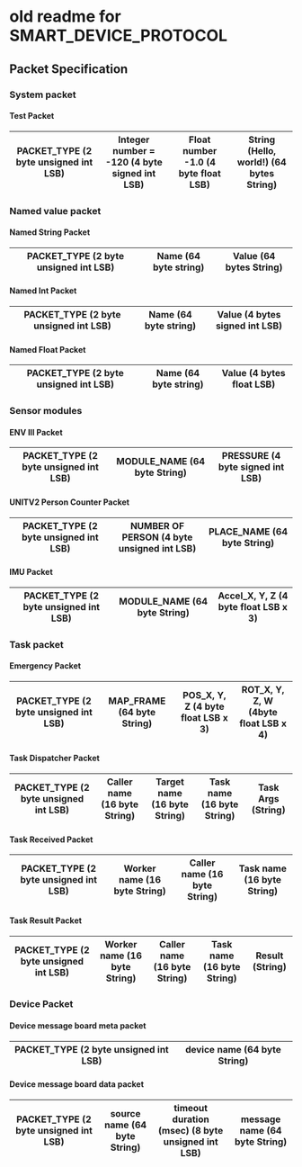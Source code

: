 # old readme for SMART_DEVICE_PROTOCOL

## Packet Specification

### System packet

#### Test Packet

| PACKET_TYPE (2 byte unsigned int LSB) | Integer number = -120 (4 byte signed int LSB) | Float number -1.0 (4 byte float LSB) | String (Hello, world!) (64 bytes String) |
|-|-|-|-|

### Named value packet

#### Named String Packet

| PACKET_TYPE (2 byte unsigned int LSB) | Name (64 byte string) | Value (64 bytes String) |
|-|-|-|

#### Named Int Packet

| PACKET_TYPE (2 byte unsigned int LSB) | Name (64 byte string) | Value (4 bytes signed int LSB) |
|-|-|-|

#### Named Float Packet

| PACKET_TYPE (2 byte unsigned int LSB) | Name (64 byte string) | Value (4 bytes float LSB) |
|-|-|-|

### Sensor modules

#### ENV III Packet

| PACKET_TYPE (2 byte unsigned int LSB) | MODULE_NAME (64 byte String) | PRESSURE (4 byte signed int LSB) |
|-|-|-|

#### UNITV2 Person Counter Packet

| PACKET_TYPE (2 byte unsigned int LSB) | NUMBER OF PERSON (4 byte unsigned int LSB) | PLACE_NAME (64 byte String) |
|-|-|-|

#### IMU Packet

| PACKET_TYPE (2 byte unsigned int LSB) | MODULE_NAME (64 byte String) | Accel_X, Y, Z (4 byte float LSB x 3) |
|-|-|-|

### Task packet

#### Emergency Packet

| PACKET_TYPE (2 byte unsigned int LSB) | MAP_FRAME (64 byte String) | POS_X, Y, Z (4 byte float LSB x 3) | ROT_X, Y, Z, W (4byte float LSB x 4) |
|-|-|-|-|

#### Task Dispatcher Packet

| PACKET_TYPE (2 byte unsigned int LSB) | Caller name (16 byte String) | Target name (16 byte String) | Task name (16 byte String) | Task Args (String) |
|-|-|-|-|-|

#### Task Received Packet

| PACKET_TYPE (2 byte unsigned int LSB) | Worker name (16 byte String) | Caller name (16 byte String) | Task name (16 byte String) |
|-|-|-|-|

#### Task Result Packet

| PACKET_TYPE (2 byte unsigned int LSB) | Worker name (16 byte String) | Caller name (16 byte String) | Task name (16 byte String) | Result (String) |
|-|-|-|-|-|

### Device Packet

#### Device message board meta packet

| PACKET_TYPE (2 byte unsigned int LSB) | device name (64 byte String) |
|-|-|

#### Device message board data packet

| PACKET_TYPE (2 byte unsigned int LSB) | source name (64 byte String) | timeout duration (msec) (8 byte unsigned int LSB) | message name (64 byte String) |
|-|-|-|-|
